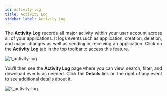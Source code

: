 ```yaml
---
id: activity-log
title: Activity Log
sidebar_label: Activity Log
---
```


<div style="text-align: justify">

The **Activity Log** records all major activity within your user account across all of your applications. It logs events such as application, creation, deletion, and major changes as well as sending or receiving an application. Click on the **Activity Log** tab in the top toolbar to access this feature. 

![1_activity-log](https://s3.amazonaws.com/cdn.qrvey.com/documentation_assets/ui-docs/others/3.5_activity-log/1_activity-log.png#thumbnail)

You’ll then see the **Activity Log** page where you can view, search, filter, and download events as needed. Click the **Details** link on the right of any event to see additional details about it. 

![2_activity-log](https://s3.amazonaws.com/cdn.qrvey.com/documentation_assets/ui-docs/others/3.5_activity-log/2_activity-log.png#thumbnail)